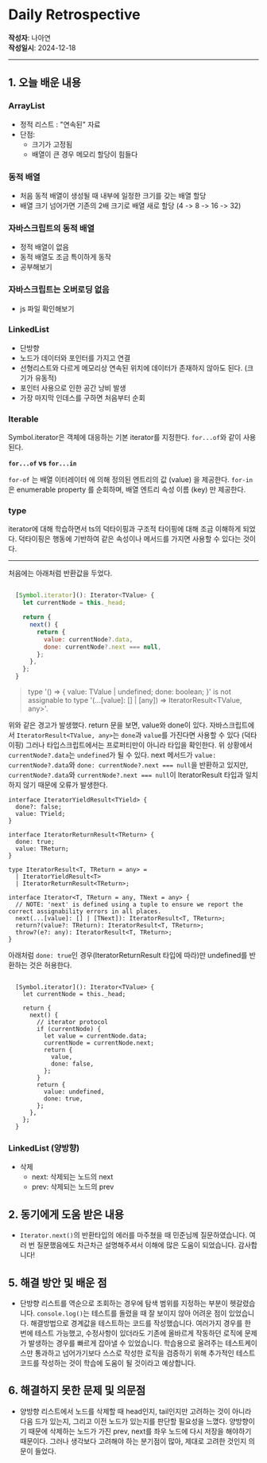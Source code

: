 # Daily Retrospective

**작성자**: 나아연  
**작성일시**: 2024-12-18

---

## 1. 오늘 배운 내용

### ArrayList

- 정적 리스트 : "연속된" 자료
- 단점:
  - 크기가 고정됨
  - 배열이 큰 경우 메모리 할당이 힘들다

### 동적 배열

- 처음 동적 배열이 생성될 때 내부에 일정한 크기를 갖는 배열 할당
- 배열 크기 넘어가면 기존의 2배 크기로 배열 새로 할당 (4 -> 8 -> 16 -> 32)

### 자바스크립트의 동적 배열

- 정적 배열이 없음
- 동적 배열도 조금 특이하게 동작
- 공부해보기

### 자바스크립트는 오버로딩 없음

- js 파일 확인해보기

### LinkedList

- 단방향
- 노드가 데이터와 포인터를 가지고 연결
- 선형리스트와 다르게 메모리상 연속된 위치에 데이터가 존재하지 않아도 된다. (크기가 유동적)
- 포인터 사용으로 인한 공간 낭비 발생
- 가장 마지막 인데스를 구하면 처음부터 순회

### Iterable

Symbol.iterator은 객체에 대응하는 기본 iterator를 지정한다. `for...of`와 같이 사용된다.

**`for...of` vs `for...in`**

`for-of` 는 배열 이터레이터 에 의해 정의된 엔트리의 값 (value) 을 제공한다.
`for-in` 은 enumerable property 를 순회하며, 배열 엔트리 속성 이름 (key) 만 제공한다.

### type

iterator에 대해 학습하면서 ts의 덕타이핑과 구조적 타이핑에 대해 조금 이해하게 되었다.
덕타이핑은 행동에 기반하여 같은 속성이나 메서드를 가지면 사용할 수 있다는 것이다.

---

처음에는 아래처럼 반환값을 두었다.

```jsx

  [Symbol.iterator](): Iterator<TValue> {
    let currentNode = this._head;

    return {
      next() {
        return {
          value: currentNode?.data,
          done: currentNode?.next === null,
        };
      },
    };
  }
```

> type '() => { value: TValue | undefined; done: boolean; }' is not assignable to type '(...[value]: [] | [any]) => IteratorResult<TValue, any>'.

위와 같은 경고가 발생했다. return 문을 보면, value와 done이 있다.
자바스크립트에서 `IteratorResult<TValue, any>`는 `done`과 `value`를 가진다면 사용할 수 있다 (덕타이핑)
그러나 타입스크립트에서는 프로퍼티만이 아니라 타입을 확인한다. 위 상황에서 `currentNode?.data`는 `undefined`가 될 수 있다.
next 메서드가 `value: currentNode?.data`와 `done: currentNode?.next === null`을 반환하고 있지만, `currentNode?.data`와 `currentNode?.next === null`이 IteratorResult 타입과 일치하지 않기 때문에 오류가 발생한다.

```tsx
interface IteratorYieldResult<TYield> {
  done?: false;
  value: TYield;
}

interface IteratorReturnResult<TReturn> {
  done: true;
  value: TReturn;
}

type IteratorResult<T, TReturn = any> =
  | IteratorYieldResult<T>
  | IteratorReturnResult<TReturn>;

interface Iterator<T, TReturn = any, TNext = any> {
  // NOTE: 'next' is defined using a tuple to ensure we report the correct assignability errors in all places.
  next(...[value]: [] | [TNext]): IteratorResult<T, TReturn>;
  return?(value?: TReturn): IteratorResult<T, TReturn>;
  throw?(e?: any): IteratorResult<T, TReturn>;
}
```

아래처럼 `done: true`인 경우(IteratorReturnResult 타입에 따라)만 undefined를 반환하는 것은 허용한다.

```tsx

  [Symbol.iterator](): Iterator<TValue> {
    let currentNode = this._head;

    return {
      next() {
        // iterator protocol
        if (currentNode) {
          let value = currentNode.data;
          currentNode = currentNode.next;
          return {
            value,
            done: false,
          };
        }
        return {
          value: undefined,
          done: true,
        };
      },
    };
  }
```

### LinkedList (양방향)

- 삭제
  - next: 삭제되는 노드의 next
  - prev: 삭제되는 노드의 prev

## 2. 동기에게 도움 받은 내용

- `Iterator.next()`의 반환타입의 에러를 마주쳤을 때 민준님께 질문하였습니다. 여러 번 질문했음에도 차근차근 설명해주셔서 이해에 많은 도움이 되었습니다. 감사합니다!

## 5. 해결 방안 및 배운 점

- 단방향 리스트를 역순으로 조회하는 경우에 탐색 범위를 지정하는 부분이 헷갈렸습니다. `console.log()`는 테스트를 돌렸을 때 잘 보이지 않아 어려운 점이 있었습니다. 해결방법으로 경계값을 테스트하는 코드를 작성했습니다. 여러가지 경우를 한 번에 테스트 가능했고, 수정사항이 있더라도 기존에 올바르게 작동하던 로직에 문제가 발생하는 경우를 빠르게 잡아낼 수 있었습니다. 학습용으로 올려주는 테스트케이스만 통과하고 넘어가기보다 스스로 작성한 로직을 검증하기 위해 추가적인 테스트코드를 작성하는 것이 학습에 도움이 될 것이라고 예상합니다.

## 6. 해결하지 못한 문제 및 의문점

- 양방향 리스트에서 노드를 삭제할 때 head인지, tail인지만 고려하는 것이 아니라 다음 드가 있는지, 그리고 이전 노드가 있는지를 판단할 필요성을 느꼈다. 양방향이기 때문에 삭제하는 노드가 가진 prev, next를 좌우 노드에 다시 저장을 해야하기 때문이다. 그러나 생각보다 고려해야 하는 분기점이 많아, 제대로 고려한 것인지 의문이 들었다.
